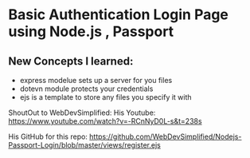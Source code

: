 # Basic Authentication Login Page using Node.js , Passport ##


## New Concepts I learned:
- express modelue sets up a server for you files
- dotevn module protects your credentials
- ejs is a template to store any files you specify it with




ShoutOut to WebDevSimplified:
His Youtube:
https://www.youtube.com/watch?v=-RCnNyD0L-s&t=238s

His GitHub for this repo:
https://github.com/WebDevSimplified/Nodejs-Passport-Login/blob/master/views/register.ejs